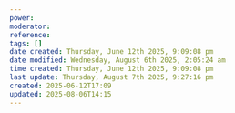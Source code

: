 ```yaml
---
power: 
moderator: 
reference: 
tags: []
date created: Thursday, June 12th 2025, 9:09:08 pm
date modified: Wednesday, August 6th 2025, 2:05:24 am
time created: Thursday, June 12th 2025, 9:09:08 pm
last update: Thursday, August 7th 2025, 9:27:16 pm
created: 2025-06-12T17:09
updated: 2025-08-06T14:15
---
```

